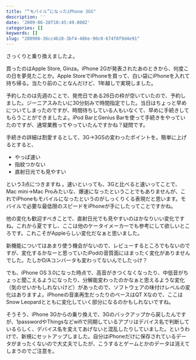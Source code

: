 ```yaml
---
title: "“モバイル”になったiPhone 3GS"
description: ''
date: '2009-06-28T10:45:49.000Z'
categories: []
keywords: []
slug: "200906-36cc4b10-3bf4-486e-90c0-674f8f9d4e91"
---
```

さっくりと乗り換えましたよ。

買ったのはApple Store, Ginza。iPhone 2Gが発表されたあのときから、何度この日を夢見たことか。Apple StoreでiPhoneを買って、白い袋にiPhoneを入れて持ち帰る。当たり前のことなんだけど、1年越しで実現しました。

予約したのは先週のことで、発売日である26日の枠が空いていたので、予約しました。ジーニアスみたいに30分刻みで時間指定でした。当日はちょっと早めについてしまったのですが、時間待ちしている人もいなくて、早めに手続きしてもらうことができましたよ。iPod BarとGenius Barを使って手続きをやっていたのですが、通常業務ってやっていたんですかね？疑問です。

手続きの詳細は割愛するとして、3G→3GSの変わったポイントを。簡単に上げるとすると、

*   やっぱ速い
*   指紋つかない
*   直射日光でも見やすい

という3点につきますね 。速いといっても、3Gと比べると速いってことで、Mac mini→Mac Proみたいな、爆速になったということでもありませんが、これでiPhoneもモバイルになったというのがしっくりくる表現だと思います。モバイルで必要な最低限のスピードをiPhoneが手にしたってことですかね。

他の変化も歓迎すべきことで、直射日光でも見やすいのはかなりいい変化ですね。これから夏ですし、ここは他のケータイメーカーでも参考にして欲しいところです。これこそがAppleらしい変化だなぁと思いました。

新機能についてはあまり使う機会がないので、レビューするところでもないのですが、変化するかなーと思っていたiPodの音質面にはまったく変化がありませんでした。たしかD/Aコンバータも変わってないんでしたっけ？

でも、iPhone OS 3.0になった時点で、高音がきつくなくなったり、中低音がちょっと聞こえるようになったり、分解能変わったのかなぁと思えるような変化（気のせいかもしれないけど）があったので、ソフトウェアの味付けレベルの変化はありますよ。iPhoneの音楽再生だったりのベースはQT Xなので、ここはSnow Leopardとともに変化していく部分になるのかもしれないですね。

そうそう、iPhone 3Gからの乗り換えで、3Gのバックアップから戻したんですが、1passwordやThingsなどwifiで同期しているアプリはデバイス名で判断しているらしく、デバイス名を変えてあげないと混乱したりしていました。というわけで、新規にセットアップしました。自分はiPhoneだけに保存されているデータがまったくないので大丈夫でしたが、こうするとゲームとかのデータは消えてしまうのでご注意を。